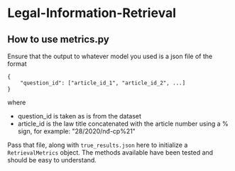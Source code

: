 # Legal-Information-Retrieval

## How to use metrics.py

Ensure that the output to whatever model you used is a json file of the format
```
{
    "question_id": ["article_id_1", "article_id_2", ...]
}
```
where
- question_id is taken as is from the dataset
- article_id is the law title concatenated with the article number using a % sign, for example: "28/2020/nđ-cp%21"

Pass that file, along with ``true_results.json`` here to initialize a ``RetrievalMetrics`` object. The methods available have been tested and should be easy to understand.